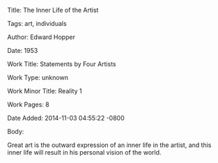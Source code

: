 Title:  The Inner Life of the Artist

Tags:   art, individuals

Author: Edward Hopper

Date:   1953

Work Title: Statements by Four Artists

Work Type: unknown

Work Minor Title: Reality 1

Work Pages: 8

Date Added: 2014-11-03 04:55:22 -0800

Body: 

Great art is the outward expression of an inner life in the artist, and this inner life will result in his personal vision of the world.

